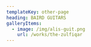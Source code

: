 ```yaml
---
templateKey: other-page
heading: BAIRD GUITARS
galleryItems:
  - image: /img/alis-guit.png
    url: /works/the-zulfiqar
---
```

